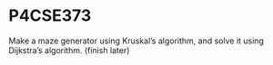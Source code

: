 # P4CSE373
Make a maze generator using Kruskal’s algorithm, and solve it using Dijkstra’s algorithm. (finish later)
